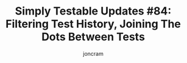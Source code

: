 ---
title: "Simply Testable Updates #84: Filtering Test History, Joining The Dots Between Tests"
author: joncram
newsletter:
    issue_number: 84th
    url: https://us5.campaign-archive2.com/?u=ac75e33d993d2b502e333ddd0&amp;id=38a7b68f0e
    highlights:
        - Filtering test history
        - Joining the dots between tests
    closing_sentence: Expect the next newsletter in a week from now on 16 April 2014
---